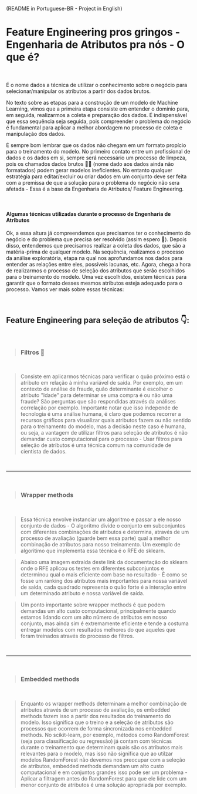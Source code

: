 (README in Portuguese-BR - Project in English)
# Feature Engineering pros gringos - Engenharia de Atributos pra nós - O que é?

<br/>

É o nome dados a técnica de utilizar o conhecimento sobre o negócio para selecionar/manipular os atributos a partir dos dados brutos. 

No texto sobre as etapas para a construção de um modelo de Machine Learning, vimos que a primeira etapa consiste em entender o domínio para, em seguida, realizarmos a coleta e preparação dos dados. É indispensável que essa sequência seja seguida, pois compreender o problema do negócio é fundamental para aplicar a melhor abordagem no processo de coleta e manipulação dos dados.

É sempre bom lembrar que os dados não chegam em um formato propício para o treinamento do modelo. No primeiro contato entre um profissional de dados e os dados em si, sempre será necessário um processo de limpeza, pois os chamados dados brutos  💪🎲 (nome dado aos dados ainda não formatados) podem gerar modelos ineficientes. No entanto qualquer estratégia para editar/excluir ou criar dados em um conjunto deve ser feita com a premissa de que a solução para o problema do negócio não sera afetada - Essa é a base da Engenharia de Atributos/ Feature Engineering.

<br/>

#### Algumas  técnicas utilizadas durante o processo de Engenharia de Atributos

Ok, a essa altura já compreendemos que precisamos ter o conhecimento do negócio e do problema que precisa ser resolvido (assim espero 🧐). Depois disso, entendemos que precisamos realizar a coleta dos dados, que são a matéria-prima de qualquer modelo. Na sequência, realizamos o processo da análise exploratória, etapa na qual nos aprofundamos nos dados para entender as relações entre eles, possíveis lacunas, etc. Agora, chega a hora de realizarmos o processo de seleção dos atributos que serão escolhidos para o treinamento do modelo. Uma vez escolhidos, existem técnicas para garantir que o formato desses mesmos atributos esteja adequado para o processo. Vamos ver mais sobre essas técnicas:

<br/>

## Feature Engineering para seleção de atributos 👇:

<br/>

> ### Filtros 🔬

<br/>

> Consiste em aplicarmos técnicas para verificar o quão próximo está o atributo em relação à minha variável de saída. Por exemplo, em um contexto de análise de fraude, quão determinante é escolher o atributo "Idade" para determinar se uma compra é ou não uma fraude? São perguntas que são respondidas através da análises correlação por exemplo. Importante notar que isso independe de tecnologia é uma análise humana, é claro que podemos recorrer a recursos gráficos para visualizar quais atributos fazem ou não sentido para o treinamento do modelo, mas a decisão neste caso é humana, ou seja, a vantagem de utilizar filtros para seleção de atributos  é não demandar custo computacional para o processo - Usar filtros para seleção de atributos é uma técnica comum na comunidade de cientista de dados.

<br/>
<hr/>
<br/>

> ### Wrapper methods 

<br/>

> Essa técnica envolve instanciar um algoritmo e passar a ele nosso conjunto de dados -  O algoritmo divide o conjunto em subconjuntos com diferentes combinações de atributos e determina, através de um processo de avaliação (guarde bem essa parte) qual a melhor combinação de atributos para nosso treinamento. Um exemplo de algoritimo que implementa essa técnica é o RFE do sklearn.

> Abaixo uma imagem extraída deste link da documentação do sklearn onde o RFE aplicou os testes em diferentes subconjuntos e determinou qual o mais eficiente com base no resultado - É como se fosse um ranking dos atributos  mais importantes para nossa variável de saída, cada quadrado representa o quão forte é a interação entre um determinado atributo e nossa variável de saída.

> Um ponto importante sobre wrapper methods é que podem demandas um alto custo computacional, principalmente quando estamos lidando com um alto número de atributos em nosso conjunto, mas ainda sim é extremamente eficiente e tende a costuma entregar modelos com resultados melhores do que aqueles que foram treinados através do processo de filtros.

<br/>
<hr/>
<br/>

> ### Embedded methods 

<br/>

> Enquanto os wrapper methods determinam a melhor combinação de atributos através de um processo de avaliação, os embedded methods fazem isso a partir dos resultados do treinamento do modelo. Isso significa que o treino e a seleção de atributos são processos que ocorrem de forma sincronizada nos embedded methods. No scikit-learn, por exemplo, métodos como RandomForest (seja para classificação ou regressão) já contam com técnicas durante o treinamento que determinam quais são os atributos mais relevantes para o modelo, mas isso não significa que ao utilzar modelos RandomForest não devemos nos preocupar com a seleção de atributos, embedded methods demandam um alto custo computacional e em conjuntos grandes isso pode ser um problema - Aplicar a filtragem antes do RandomForest para que ele lide com um menor conjunto de atributos é uma solução apropriada por exemplo.